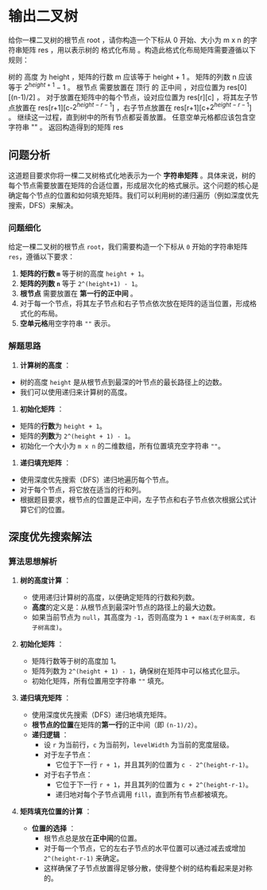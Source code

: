 # 输出二叉树


给你一棵二叉树的根节点 root ，请你构造一个下标从 0 开始、大小为 m x n 的字符串矩阵 res ，用以表示树的 格式化布局 。构造此格式化布局矩阵需要遵循以下规则：

树的 高度 为 height ，矩阵的行数 m 应该等于 height + 1 。
矩阵的列数 n 应该等于 $2^{height+1} - 1$ 。
根节点 需要放置在 顶行 的 正中间 ，对应位置为 res[0][(n-1)/2] 。
对于放置在矩阵中的每个节点，设对应位置为 res[r][c] ，将其左子节点放置在 res[r+1][c-$2^{height-r-1}$] ，右子节点放置在 res[r+1][c+$2^{height-r-1}$] 。
继续这一过程，直到树中的所有节点都妥善放置。
任意空单元格都应该包含空字符串 "" 。
返回构造得到的矩阵 res

## 问题分析

这道题目要求你将一棵二叉树格式化地表示为一个 **字符串矩阵** 。具体来说，树的每个节点需要放置在矩阵的合适位置，形成层次化的格式展示。这个问题的核心是确定每个节点的位置和如何填充矩阵。我们可以利用树的递归遍历（例如深度优先搜索，DFS）来解决。

### 问题细化

给定一棵二叉树的根节点 `root`，我们需要构造一个下标从 `0` 开始的字符串矩阵 `res`，遵循以下要求：

1. **矩阵的行数 `m`** 等于树的高度 `height + 1`。
2. **矩阵的列数 `n`** 等于 `2^(height+1) - 1`。
3. **根节点** 需要放置在 **第一行的正中间** 。
4. 对于每一个节点，将其左子节点和右子节点依次放在矩阵的适当位置，形成格式化的布局。
5. **空单元格**用空字符串 `""` 表示。

### 解题思路

1. **计算树的高度** ：

* 树的高度 `height` 是从根节点到最深的叶节点的最长路径上的边数。
* 我们可以使用递归来计算树的高度。

1. **初始化矩阵** ：

* 矩阵的**行数**为 `height + 1`。
* 矩阵的**列数**为 `2^(height + 1) - 1`。
* 初始化一个大小为 `m x n` 的二维数组，所有位置填充空字符串 `""`。

1. **递归填充矩阵** ：

* 使用深度优先搜索（DFS）递归地遍历每个节点。
* 对于每个节点，将它放在适当的行和列。
* 根据题目要求，根节点的位置是正中间，左子节点和右子节点依次根据公式计算它们的位置。

## 深度优先搜索解法

### 算法思想解析

1. **树的高度计算** ：

   * 使用递归计算树的高度，以便确定矩阵的行数和列数。
   * **高度**的定义是：从根节点到最深叶节点的路径上的最大边数。
   * 如果当前节点为 `null`，其高度为 `-1`，否则高度为 `1 + max(左子树高度, 右子树高度)`。
2. **初始化矩阵** ：

   * 矩阵行数等于树的高度加 1。
   * 矩阵列数为 `2^(height + 1) - 1`，确保树在矩阵中可以格式化显示。
   * 初始化矩阵，所有位置用空字符串 `""` 填充。
3. **递归填充矩阵** ：

   * 使用深度优先搜索（DFS）递归地填充矩阵。
   * **根节点的位置**在矩阵的**第一行**的正中间（即 `(n-1)/2`）。
   * **递归逻辑** ：
     * 设 `r` 为当前行，`c` 为当前列，`levelWidth` 为当前的宽度层级。
     * 对于左子节点：
       * 它位于下一行 `r + 1`，并且其列的位置为 `c - 2^(height-r-1)`。
     * 对于右子节点：
       * 它位于下一行 `r + 1`，并且其列的位置为 `c + 2^(height-r-1)`。
       * 递归地对每个子节点调用 `fill`，直到所有节点都被填充。
4. **矩阵填充位置的计算** ：

   * **位置的选择** ：
     * 根节点总是放在**正中间**的位置。
     * 对于每一个节点，它的左右子节点的水平位置可以通过减去或增加 `2^(height-r-1)` 来确定。
     * 这样确保了子节点放置得足够分散，使得整个树的结构看起来是对称的。
